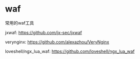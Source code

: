 # waf
常用的waf工具

   jxwaf: https://github.com/jx-sec/jxwaf
   
   verynginx: https://github.com/alexazhou/VeryNginx
   
   loveshell/ngx_lua_waf: https://github.com/loveshell/ngx_lua_waf
